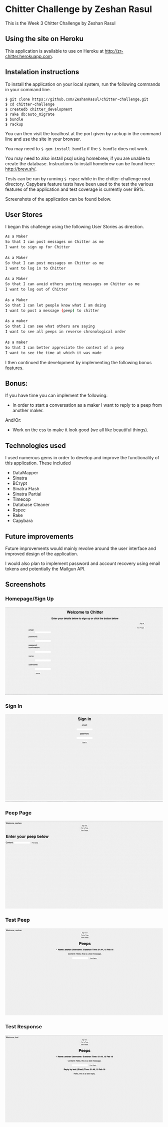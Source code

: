 # Chitter Challenge by Zeshan Rasul

This is the Week 3 Chitter Challenge by Zeshan Rasul

## Using the site on Heroku

This application is available to use on Heroku at http://zr-chitter.herokuapp.com.

## Instalation instructions

To install the application on your local system, run the following commands in your command line.

```
$ git clone https://github.com/ZeshanRasul/chitter-challenge.git
$ cd chitter-challenge
$ createdb chitter_development
$ rake db:auto_migrate
$ bundle
$ rackup
```

You can then visit the localhost at the port given by rackup in the command line and use the site in your browser.

You may need to `$ gem install bundle` if the `$ bundle` does not work.

You may need to also install psql using homebrew, if you are unable to create the database.  Instructions to install homebrew can be found here: http://brew.sh/.

Tests can be run by running `$ rspec` while in the chitter-challenge root directory.  Capybara feature tests have been used to the test the various features of the application and test coverage is currently over 99%.

Screenshots of the application can be found below.

## User Stores

I began this challenge using the following User Stories as direction.

```sh
As a Maker
So that I can post messages on Chitter as me
I want to sign up for Chitter

As a Maker
So that I can post messages on Chitter as me
I want to log in to Chitter

As a Maker
So that I can avoid others posting messages on Chitter as me
I want to log out of Chitter

As a Maker
So that I can let people know what I am doing  
I want to post a message (peep) to chitter

As a maker
So that I can see what others are saying  
I want to see all peeps in reverse chronological order

As a maker
So that I can better appreciate the context of a peep
I want to see the time at which it was made
```

I then continued the development by implementing the following bonus features.

## Bonus:

If you have time you can implement the following:

* In order to start a conversation as a maker I want to reply to a peep from another maker.

And/Or:

* Work on the css to make it look good (we all like beautiful things).

## Technologies used

I used numerous gems in order to develop and improve the functionality of this application.  These included
* DataMapper
* Sinatra
* BCrypt
* Sinatra Flash
* Sinatra Partial
* Timecop
* Database Cleaner
* Rspec
* Rake
* Capybara

## Future improvements

Future improvements would mainly revolve around the user interface and improved design of the application.  

I would also plan to implement password and account recovery using email tokens and potentially the Mailgun API.

## Screenshots

### Homepage/Sign Up
![Screenshot](https://raw.githubusercontent.com/ZeshanRasul/chitter-challenge/master/docs/homepage.png)

### Sign In
![Screenshot](https://raw.githubusercontent.com/ZeshanRasul/chitter-challenge/master/docs/signin.png)

### Peep Page
![Screenshot](https://raw.githubusercontent.com/ZeshanRasul/chitter-challenge/master/docs/peeppage.png)

### Test Peep
![Screenshot](https://raw.githubusercontent.com/ZeshanRasul/chitter-challenge/master/docs/testpeep.png)

### Test Response
![Screenshot](https://raw.githubusercontent.com/ZeshanRasul/chitter-challenge/master/docs/testreply.png)
